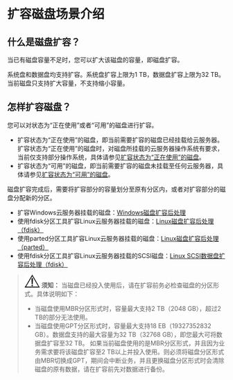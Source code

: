 # 扩容磁盘场景介绍<a name="zh-cn_topic_0135616407"></a>

## 什么是磁盘扩容？<a name="section1493121695811"></a>

当已有磁盘容量不足时，您可以扩大该磁盘的容量，即磁盘扩容。

系统盘和数据盘均支持扩容。系统盘扩容上限为1 TB，数据盘扩容上限为32 TB。当前磁盘只支持扩大容量，不支持缩小容量。

## 怎样扩容磁盘？<a name="section1232815471469"></a>

您可以对状态为“正在使用”或者“可用”的磁盘进行扩容。

-   扩容状态为“正在使用”的磁盘，即当前需要扩容的磁盘已经挂载给云服务器。扩容状态为“正在使用”的磁盘时，对磁盘所挂载的云服务器操作系统有要求，当前仅支持部分操作系统，具体请参见[扩容状态为“正在使用”的磁盘](扩容状态为-正在使用-的磁盘.md)。
-   扩容状态为“可用”的磁盘，即当前需要扩容的磁盘未挂载至任何云服务器，具体请参见[扩容状态为“可用”的磁盘](扩容状态为-可用-的磁盘.md)。

磁盘扩容完成后，需要将扩容部分的容量划分至原有分区内，或者对扩容部分的磁盘分配新的分区。

-   扩容Windows云服务器挂载的磁盘：[Windows磁盘扩容后处理](Windows磁盘扩容后处理.md)
-   使用fdisk分区工具扩容Linux云服务器挂载的磁盘：[Linux磁盘扩容后处理（fdisk）](Linux磁盘扩容后处理（fdisk）.md)
-   使用parted分区工具扩容Linux云服务器挂载的磁盘：[Linux磁盘扩容后处理（parted）](Linux磁盘扩容后处理（parted）.md)
-   使用fdisk分区工具扩容Linux云服务器挂载的SCSI磁盘：[Linux SCSI数据盘扩容后处理（fdisk）](Linux-SCSI数据盘扩容后处理（fdisk）.md)

>![](public_sys-resources/icon-notice.gif) **须知：** 
>当磁盘已经投入使用后，请在扩容前务必检查磁盘的分区形式。具体说明如下：
>-   当磁盘使用MBR分区形式时，容量最大支持2 TB（2048 GB），超过2 TB的部分无法使用。
>-   当磁盘使用GPT分区形式时，容量最大支持18 EB（19327352832 GB）。数据盘支持的最大容量为32 TB（32768 GB），即您最大可将数据盘扩容至32 TB。
>如果当前磁盘使用的是MBR分区形式，并且因为业务需求要将该磁盘扩容至2 TB以上并投入使用。则必须将磁盘分区形式由MBR切换成GPT，期间会中断业务，并且更换磁盘分区形式时会清除磁盘的原有数据，请在扩容前先对数据进行备份。

